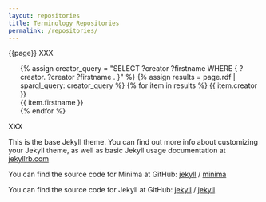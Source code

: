 ```yaml
---
layout: repositories
title: Terminology Repositories
permalink: /repositories/
---
```

{{page}}
XXX<br>
<ul>
    {% assign creator_query = "SELECT ?creator ?firstname WHERE { <https://github.com/FAIRvocabularies/terminology-repositories/LOV> <http://purl.org/dc/terms/creator> ?creator. ?creator <http://xmlns.com/foaf/0.1/firstName> ?firstname . }" %}
    {% assign results = page.rdf | sparql_query: creator_query %}
    {% for item in results %}
        {{ item.creator }} <br/>
        {{ item.firstname }} <br/>
    {% endfor %}

</ul>
XXX<br>

This is the base Jekyll theme. You can find out more info about customizing your Jekyll theme, as well as basic Jekyll usage documentation at [jekyllrb.com](https://jekyllrb.com/)

You can find the source code for Minima at GitHub:
[jekyll][jekyll-organization] /
[minima](https://github.com/jekyll/minima)

You can find the source code for Jekyll at GitHub:
[jekyll][jekyll-organization] /
[jekyll](https://github.com/jekyll/jekyll)


[jekyll-organization]: https://github.com/jekyll
